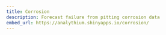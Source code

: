 ```yaml
---
title: Corrosion
description: Forecast failure from pitting corrosion data
embed_url: https://analythium.shinyapps.io/corrosion/
---
```

